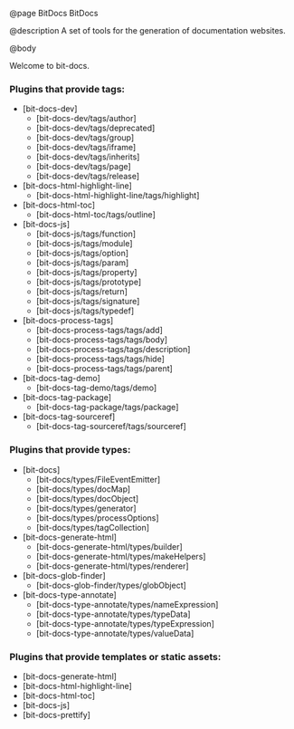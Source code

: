 @page BitDocs BitDocs

@description A set of tools for the generation of documentation websites.

@body

Welcome to bit-docs.

### Plugins that provide tags:

- [bit-docs-dev]
  - [bit-docs-dev/tags/author]
  - [bit-docs-dev/tags/deprecated]
  - [bit-docs-dev/tags/group]
  - [bit-docs-dev/tags/iframe]
  - [bit-docs-dev/tags/inherits]
  - [bit-docs-dev/tags/page]
  - [bit-docs-dev/tags/release]
- [bit-docs-html-highlight-line]
  - [bit-docs-html-highlight-line/tags/highlight]
- [bit-docs-html-toc]
  - [bit-docs-html-toc/tags/outline]
- [bit-docs-js]
  - [bit-docs-js/tags/function]
  - [bit-docs-js/tags/module]
  - [bit-docs-js/tags/option]
  - [bit-docs-js/tags/param]
  - [bit-docs-js/tags/property]
  - [bit-docs-js/tags/prototype]
  - [bit-docs-js/tags/return]
  - [bit-docs-js/tags/signature]
  - [bit-docs-js/tags/typedef]
- [bit-docs-process-tags]
  - [bit-docs-process-tags/tags/add]
  - [bit-docs-process-tags/tags/body]
  - [bit-docs-process-tags/tags/description]
  - [bit-docs-process-tags/tags/hide]
  - [bit-docs-process-tags/tags/parent]
- [bit-docs-tag-demo]
  - [bit-docs-tag-demo/tags/demo]
- [bit-docs-tag-package]
  - [bit-docs-tag-package/tags/package]
- [bit-docs-tag-sourceref]
  - [bit-docs-tag-sourceref/tags/sourceref]

### Plugins that provide types:

- [bit-docs]
  - [bit-docs/types/FileEventEmitter]
  - [bit-docs/types/docMap]
  - [bit-docs/types/docObject]
  - [bit-docs/types/generator]
  - [bit-docs/types/processOptions]
  - [bit-docs/types/tagCollection]
- [bit-docs-generate-html]
  - [bit-docs-generate-html/types/builder]
  - [bit-docs-generate-html/types/makeHelpers]
  - [bit-docs-generate-html/types/renderer]
- [bit-docs-glob-finder]
  - [bit-docs-glob-finder/types/globObject]
- [bit-docs-type-annotate]
  - [bit-docs-type-annotate/types/nameExpression]
  - [bit-docs-type-annotate/types/typeData]
  - [bit-docs-type-annotate/types/typeExpression]
  - [bit-docs-type-annotate/types/valueData]

### Plugins that provide templates or static assets:

- [bit-docs-generate-html]
- [bit-docs-html-highlight-line]
- [bit-docs-html-toc]
- [bit-docs-js]
- [bit-docs-prettify]
